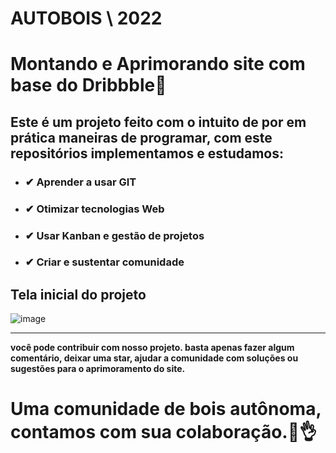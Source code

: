 # AUTOBOIS \\ 2022


<h1>Montando e Aprimorando site com base do Dribbble🏀</h1>
<h2>Este é um projeto feito com o intuito de por em prática maneiras de programar, com este repositórios implementamos e estudamos:</h2>
<ul>
  <li><h3>✔ Aprender a usar GIT</h3></li>
  <li><h3>✔ Otimizar tecnologias Web</h3></li>
  <li><h3>✔ Usar Kanban e gestão de projetos</h3></li>
  <li><h3>✔ Criar e sustentar comunidade</h3></li>
</ul>

<h2>Tela inicial do projeto</h2>

<div>
  
![image](https://user-images.githubusercontent.com/81270415/131401322-6dc5a761-3cf7-459a-8466-acc4a5dba40f.png)

</div>

<hr>
<b>
  você pode contribuir com nosso projeto. basta apenas fazer algum comentário, deixar uma star, ajudar a comunidade com soluções ou sugestões para o aprimoramento do site.
</b>


<h1>Uma comunidade de bois autônoma, contamos com sua colaboração.🐂👌</h1>



